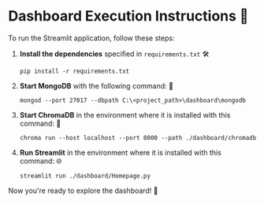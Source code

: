 # Dashboard Execution Instructions 🚀

To run the Streamlit application, follow these steps:

1. **Install the dependencies** specified in `requirements.txt` 🛠️
   
   ```
   pip install -r requirements.txt
   ```

2. **Start MongoDB** with the following command: 🍃

   ```
   mongod --port 27017 --dbpath C:\<project_path>\dashboard\mongodb
   ```

3. **Start ChromaDB** in the environment where it is installed with this command: 🧬

   ```
   chroma run --host localhost --port 8000 --path ./dashboard/chromadb
   ```

4. **Run Streamlit** in the environment where it is installed with this command: 🌐

   ```
   streamlit run ./dashboard/Homepage.py
   ```

Now you're ready to explore the dashboard! 🎉